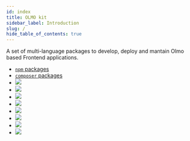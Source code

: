 ```yaml
---
id: index
title: OLMO kit
sidebar_label: Introduction
slug: /
hide_table_of_contents: true
---
```


A set of multi-language packages to develop, deploy and mantain Olmo based Frontend applications.

- [`npm` packages](https://www.npmjs.com/org/olmokit)
- [`composer` packages](https://packagist.org/packages/olmo)
- ![](https://img.shields.io/npm/v/@olmokit/cli?style=flat-square&color=FF52DE&label=@olmokit/cli%20|%20npm)
- ![](https://img.shields.io/npm/v/@olmokit/browser?style=flat-square&color=FF52DE&label=@olmokit/browser%20|%20npm)
- ![](https://img.shields.io/npm/v/@olmokit/core?style=flat-square&color=FF52DE&label=@olmokit/core%20|%20npm)
- ![](https://img.shields.io/npm/v/@olmokit/dom?style=flat-square&color=FF52DE&label=@olmokit/dom%20|%20npm)
- ![](https://img.shields.io/npm/v/@olmokit/components?style=flat-square&color=FF52DE&label=@olmokit/components%20|%20npm)
- ![](https://img.shields.io/npm/v/@olmokit/use?style=flat-square&color=FF52DE&label=@olmokit/use%20|%20npm)
- ![](https://img.shields.io/npm/v/@olmokit/utils?style=flat-square&color=FF52DE&label=@olmokit/utils%20|%20npm)
- ![](https://img.shields.io/packagist/v/olmo/laravel-frontend?style=flat-square&color=FF52DE&label=olmo/laravel-frontend%20|%20composer)

